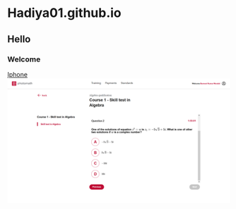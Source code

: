 # Hadiya01.github.io
## Hello
### Welcome
[Iphone](https://www.youtube.com/)
<img src = "Screenshot (49).png">
